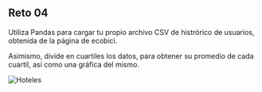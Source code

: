 ## Reto 04

Utiliza Pandas para cargar tu propio archivo CSV de histrórico de usuarios, obtenida de la página de ecobici.

Asimismo, divide en cuartiles los datos, para obtener su promedio de cada cuartil, así como una gráfica del mismo.

![Hoteles](hoteles.png)
